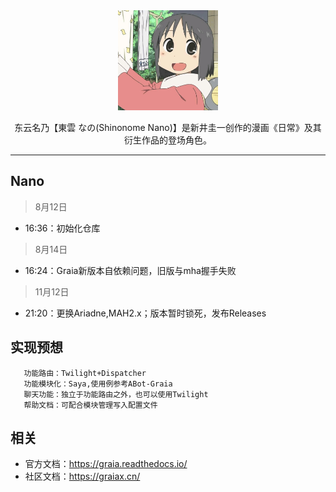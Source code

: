 <div align="center">
   <img width="160" src="Nano.jpg" alt="logo">
   <br/>
   <p>
   东云名乃【東雲 なの(Shinonome Nano)】是新井圭一创作的漫画《日常》及其衍生作品的登场角色。
   </p>
</div>

---

## Nano
> 8月12日
- 16:36：初始化仓库

> 8月14日
- 16:24：Graia新版本自依赖问题，旧版与mha握手失败

> 11月12日
- 21:20：更换Ariadne,MAH2.x；版本暂时锁死，发布Releases

## 实现预想
```
   功能路由：Twilight+Dispatcher
   功能模块化：Saya,使用例参考ABot-Graia
   聊天功能：独立于功能路由之外，也可以使用Twilight
   帮助文档：可配合模块管理写入配置文件
```

## 相关
- 官方文档：https://graia.readthedocs.io/
- 社区文档：https://graiax.cn/
